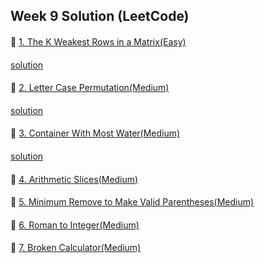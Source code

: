 ## Week 9 Solution (LeetCode)

####
👀 [1. The K Weakest Rows in a Matrix(Easy)](https://leetcode.com/explore/challenge/card/february-leetcoding-challenge-2021/586/week-3-february-15th-february-21st/3641/)
####
[solution](https://github.com/BBBOMi/Algorithms-New/blob/master/week42/Leet1337.kt)


####
👀 [2. Letter Case Permutation(Medium)](https://leetcode.com/explore/challenge/card/february-leetcoding-challenge-2021/586/week-3-february-15th-february-21st/3642/)
####
[solution](https://github.com/BBBOMi/Algorithms-New/blob/master/week42/Leet784.java)


####
👀 [3. Container With Most Water(Medium)](https://leetcode.com/explore/challenge/card/february-leetcoding-challenge-2021/586/week-3-february-15th-february-21st/3643/)
####
[solution](https://github.com/BBBOMi/Algorithms-New/blob/master/week42/Leet11.java)


####
👀 [4. Arithmetic Slices(Medium)](https://leetcode.com/explore/challenge/card/february-leetcoding-challenge-2021/586/week-3-february-15th-february-21st/3644/)


####
👀 [5. Minimum Remove to Make Valid Parentheses(Medium)](https://leetcode.com/explore/challenge/card/february-leetcoding-challenge-2021/586/week-3-february-15th-february-21st/3645/)


####
👀 [6. Roman to Integer(Medium)](https://leetcode.com/explore/challenge/card/february-leetcoding-challenge-2021/586/week-3-february-15th-february-21st/3646/)


####
👀 [7. Broken Calculator(Medium)](https://leetcode.com/explore/challenge/card/february-leetcoding-challenge-2021/586/week-3-february-15th-february-21st/3647/)
